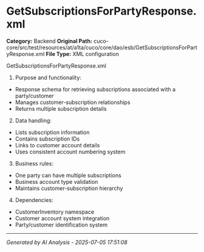 # GetSubscriptionsForPartyResponse.xml

**Category:** Backend
**Original Path:** cuco-core/src/test/resources/at/a1ta/cuco/core/dao/esb/GetSubscriptionsForPartyResponse.xml
**File Type:** XML configuration

GetSubscriptionsForPartyResponse.xml

1. Purpose and functionality:
- Response schema for retrieving subscriptions associated with a party/customer
- Manages customer-subscription relationships
- Returns multiple subscription details

2. Data handling:
- Lists subscription information
- Contains subscription IDs
- Links to customer account details
- Uses consistent account numbering system

3. Business rules:
- One party can have multiple subscriptions
- Business account type validation
- Maintains customer-subscription hierarchy

4. Dependencies:
- CustomerInventory namespace
- Customer account system integration
- Party/customer identification system

---
*Generated by AI Analysis - 2025-07-05 17:51:08*
